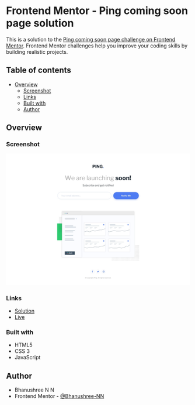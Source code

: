 # Frontend Mentor - Ping coming soon page solution

This is a solution to the [Ping coming soon page challenge on Frontend Mentor](https://www.frontendmentor.io/challenges/ping-single-column-coming-soon-page-5cadd051fec04111f7b848da). Frontend Mentor challenges help you improve your coding skills by building realistic projects. 

## Table of contents

- [Overview](#overview)
  - [Screenshot](#screenshot)
  - [Links](#links)
  - [Built with](#built-with)
  - [Author](#author)


## Overview

### Screenshot

![](/ping-coming-soon-page-master/design/desktop-design.jpg)


### Links

- [Solution](https://github.com/BhanushreeNN/Frontend-mentor-challenges/tree/main/ping-coming-soon-page-master)
- [Live](https://bhanushreenn.github.io/Frontend-mentor-challenges/)


### Built with

- HTML5
- CSS 3
- JavaScript


## Author

- Bhanushree N N
- Frontend Mentor - [@Bhanushree-NN](https://www.frontendmentor.io/profile/BhanushreeNN)
